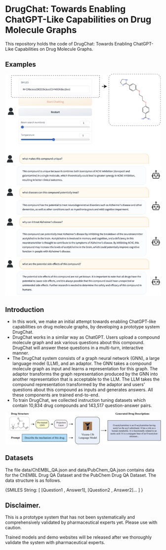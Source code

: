 # DrugChat: Towards Enabling ChatGPT-Like Capabilities on Drug Molecule Graphs

This repository holds the code of DrugChat: Towards Enabling ChatGPT-Like Capabilities on Drug Molecule Graphs.

## Examples

![demo1](figs/examples/demo.png) 


## Introduction
- In this work, we make an initial attempt towards enabling ChatGPT-like capabilities on drug molecule graphs, by developing a prototype system DrugChat.
- DrugChat works in a similar way as ChatGPT. Users upload a compound molecule graph and ask various questions about this compound. DrugChat will answer these questions in a multi-turn, interactive manner. 
- The DrugChat system consists of a graph neural network (GNN), a large language model (LLM), and an adaptor. The GNN takes a compound molecule graph as input and learns a representation for this graph. The adaptor transforms the graph representation produced by the GNN  into another  representation that is acceptable to the  LLM. The LLM takes the compound representation transformed by the adaptor and users' questions about this compound as inputs and generates answers. All these components are trained end-to-end.
- To train DrugChat, we collected   instruction tuning datasets which contain 10,834 drug compounds and 143,517 question-answer pairs.


![overview](figs/DrugChat.png)

## Datasets

The file data/ChEMBL_QA.json and data/PubChem_QA.json contains data for the ChEMBL Drug QA Dataset and the PubChem Drug QA Dataset. The data structure is as follows. 

{SMILES String: [ [Question1 , Answer1], [Question2 , Answer2]... ] }

## Disclaimer.  

This is a prototype system that has not been systematically and comprehensively validated by pharmaceutical experts yet. Please use with caution. 

Trained models and demo websites will be released after we thoroughly validate the system with pharmaceutical experts.